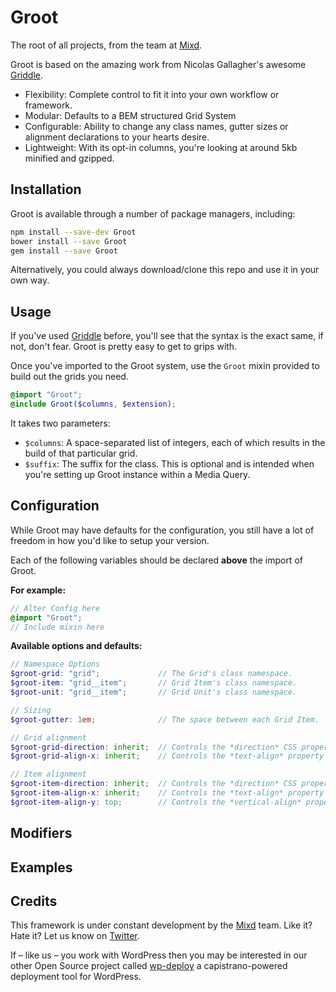 # Groot
The root of all projects, from the team at [Mixd](http://www.mixd.co.uk).

Groot is based on the amazing work from Nicolas Gallagher's awesome [Griddle](https://github.com/necolas/griddle).

- Flexibility: Complete control to fit it into your own workflow or framework.
- Modular: Defaults to a BEM structured Grid System
- Configurable: Ability to change any class names, gutter sizes or alignment declarations to your hearts desire.
- Lightweight: With its opt-in columns, you're looking at around 5kb minified and gzipped.

## Installation

Groot is available through a number of package managers, including:

```sh
npm install --save-dev Groot
bower install --save Groot
gem install --save Groot
```

Alternatively, you could always download/clone this repo and use it in your own way.

## Usage

If you've used [Griddle](https://github.com/necolas/griddle) before, you'll see that the syntax is the exact same, if not, don't fear. Groot is pretty easy to get to grips with.

Once you've imported to the Groot system, use the `Groot` mixin provided to build out the grids you need.

```scss
@import "Groot";
@include Groot($columns, $extension);
```

It takes two parameters:

- `$columns`: A space-separated list of integers, each of which results in the build of that particular grid.
- `$suffix`: The suffix for the class. This is optional and is intended when you're setting up Groot instance within a Media Query.


## Configuration
While Groot may have defaults for the configuration, you still have a lot of freedom in how you'd like to setup your version.

Each of the following variables should be declared **above** the import of Groot.

**For example:**

```scss
// Alter Config here
@import "Groot";
// Include mixin here
```

**Available options and defaults:**

```scss
// Namespace Options
$groot-grid: "grid";             // The Grid's class namespace.
$groot-item: "grid__item";       // Grid Item's class namespace.
$groot-unit: "grid__item";       // Grid Unit's class namespace.

// Sizing
$groot-gutter: 1em;              // The space between each Grid Item.

// Grid alignment
$groot-grid-direction: inherit;  // Controls the *direction* CSS property for the Grid.
$groot-grid-align-x: inherit;    // Controls the *text-align* property for the Grid.

// Item alignment
$groot-item-direction: inherit;  // Controls the *direction* CSS property for the Grid Item.
$groot-item-align-x: inherit;    // Controls the *text-align* property for the Grid Item.
$groot-item-align-y: top;        // Controls the *vertical-align* property for the Grid Item.
```

## Modifiers


## Examples


## Credits

This framework is under constant development by the [Mixd](http://mixd.co.uk) team. Like it? Hate it? Let us know on [Twitter](http://twitter.com/mixd).

If – like us – you work with WordPress then you may be interested in our other Open Source project called [wp-deploy](https://github.com/Mixd/wp-deploy) a capistrano-powered deployment tool for WordPress.
